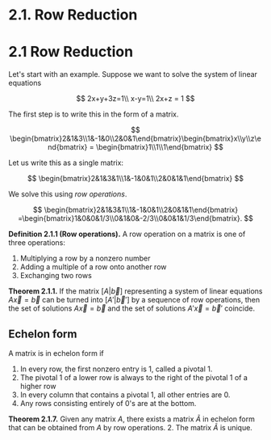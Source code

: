 # 2.1. Row Reduction

# 2.1 Row Reduction

Let's start with an example. Suppose we want to solve the system of linear equations

$$
2x+y+3z=1\\
x-y=1\\
2x+z = 1
$$

The first step is to write this in the form of a matrix. 

$$
\begin{bmatrix}2&1&3\\1&-1&0\\2&0&1\end{bmatrix}\begin{bmatrix}x\\y\\z\end{bmatrix} = \begin{bmatrix}1\\1\\1\end{bmatrix}
$$

Let us write this as a single matrix:

$$
\begin{bmatrix}2&1&3&1\\1&-1&0&1\\2&0&1&1\end{bmatrix}
$$

We solve this using *row operations*. 

$$
\begin{bmatrix}2&1&3&1\\1&-1&0&1\\2&0&1&1\end{bmatrix} =\begin{bmatrix}1&0&0&1/3\\0&1&0&-2/3\\0&0&1&1/3\end{bmatrix}.
$$

**Definition 2.1.1 (Row operations).** A row operation on a matrix is one of three operations:

1. Multiplying a row by a nonzero number
2. Adding a multiple of a row onto another row
3. Exchanging two rows

**Theorem 2.1.1.** If the matrix $[A|\vec b]$ representing a system of linear equations $A\vec x = \vec b$ can be turned into $[A'|\vec b']$ by a sequence of row operations, then the set of solutions $A\vec x = \vec b$ and the set of solutions $A' \vec x = \vec b'$ coincide. 

## Echelon form

A matrix is in echelon form if 

1. In every row, the first nonzero entry is 1, called a pivotal 1.
2. The pivotal 1 of a lower row is always to the right of the pivotal 1 of a higher row
3. In every column that contains a pivotal 1, all other entries are 0.
4. Any rows consisting entirely of 0's are at the bottom. 

**Theorem 2.1.7.** Given any matrix $A$, there exists a matrix $\tilde A$ in echelon form that can be obtained from $A$ by row operations. 2. The matrix $\tilde A$ is unique.